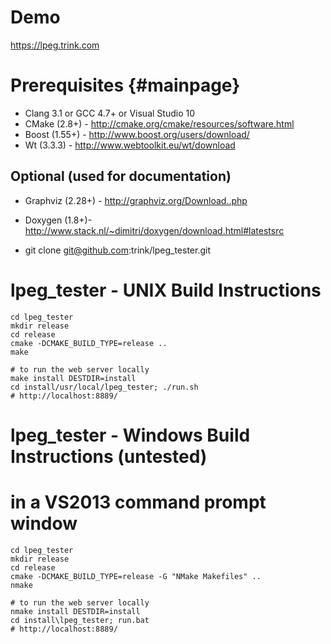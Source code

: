 Demo
====
https://lpeg.trink.com

Prerequisites {#mainpage}
====
* Clang 3.1 or GCC 4.7+ or Visual Studio 10
* CMake (2.8+) - http://cmake.org/cmake/resources/software.html
* Boost (1.55+) - http://www.boost.org/users/download/
* Wt (3.3.3) - http://www.webtoolkit.eu/wt/download

Optional (used for documentation)
----
* Graphviz (2.28+) - http://graphviz.org/Download..php
* Doxygen (1.8+)- http://www.stack.nl/~dimitri/doxygen/download.html#latestsrc

* git clone git@github.com:trink/lpeg_tester.git


lpeg_tester - UNIX Build Instructions
====

    cd lpeg_tester 
    mkdir release
    cd release
    cmake -DCMAKE_BUILD_TYPE=release ..
    make

    # to run the web server locally 
    make install DESTDIR=install
    cd install/usr/local/lpeg_tester; ./run.sh
    # http://localhost:8889/

lpeg_tester - Windows Build Instructions (untested)
====
# in a VS2013 command prompt window

    cd lpeg_tester 
    mkdir release 
    cd release
    cmake -DCMAKE_BUILD_TYPE=release -G "NMake Makefiles" ..
    nmake

    # to run the web server locally 
    nmake install DESTDIR=install
    cd install\lpeg_tester; run.bat
    # http://localhost:8889/

